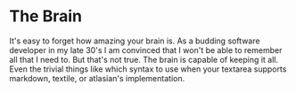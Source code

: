 # The Brain

It's easy to forget how amazing your brain is. As a budding software developer in my late 30's I am convinced that I won't be able to remember all that I need to. But that's not true. The brain is capable of keeping it all. Even the trivial things like which syntax to use when your textarea supports markdown, textile, or atlasian's implementation. 